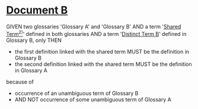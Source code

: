 # [Document B](#document-b)

GIVEN two glossaries 'Glossary A' and 'Glossary B'
AND a term '[Shared Term][1][<sup>2)</sup>][2]' defined in both glossaries
AND a term '[Distinct Term B][3]' defined in Glossary B, only
THEN

*   the first definition linked with the shared term MUST be the definition in Glossary B
*   the second definition linked with the shared term MUST be the definition in Glossary A

because of

*   occurrence of an unambiguous term of Glossary B
*   AND NOT occurrence of some unambiguous term of Glossary A

[1]: ./glossary-b.md#shared-term "defined in glossary B."

[2]: ./glossary-a.md#shared-term "defined in glossary A."

[3]: ./glossary-b.md#distinct-term-b "defined in glossary B, only."
